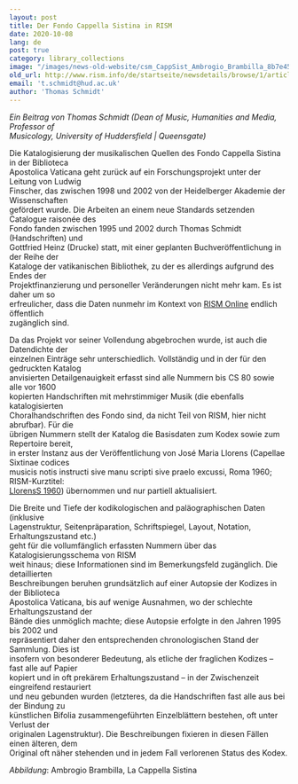 ```yaml
---
layout: post
title: Der Fondo Cappella Sistina in RISM
date: 2020-10-08
lang: de
post: true
category: library_collections
image: "/images/news-old-website/csm_CappSist_Ambrogio_Brambilla_8b7e459d78.jpg"
old_url: http://www.rism.info/de/startseite/newsdetails/browse/1/article/64/the-fondo-cappella-sistina-in-rism.html
email: 't.schmidt@hud.ac.uk'
author: 'Thomas Schmidt'
---
```


_Ein Beitrag von Thomas Schmidt (Dean of Music, Humanities and Media, Professor of  
Musicology, University of Huddersfield | Queensgate)_

Die Katalogisierung der musikalischen Quellen des Fondo Cappella Sistina in der Biblioteca  
Apostolica Vaticana geht zurück auf ein Forschungsprojekt unter der Leitung von Ludwig  
Finscher, das zwischen 1998 und 2002 von der Heidelberger Akademie der Wissenschaften  
gefördert wurde. Die Arbeiten an einem neue Standards setzenden Catalogue raisonée des  
Fondo fanden zwischen 1995 und 2002 durch Thomas Schmidt (Handschriften) und  
Gottfried Heinz (Drucke) statt, mit einer geplanten Buchveröffentlichung in der Reihe der  
Kataloge der vatikanischen Bibliothek, zu der es allerdings aufgrund des Endes der  
Projektfinanzierung und personeller Veränderungen nicht mehr kam. Es ist daher um so  
erfreulicher, dass die Daten nunmehr im Kontext von [RISM Online](https://opac.rism.info/search?View=rism&siglum=V-CVbav) endlich öffentlich  
zugänglich sind.

Da das Projekt vor seiner Vollendung abgebrochen wurde, ist auch die Datendichte der  
einzelnen Einträge sehr unterschiedlich. Vollständig und in der für den gedruckten Katalog  
anvisierten Detailgenauigkeit erfasst sind alle Nummern bis CS 80 sowie alle vor 1600  
kopierten Handschriften mit mehrstimmiger Musik (die ebenfalls katalogisierten  
Choralhandschriften des Fondo sind, da nicht Teil von RISM, hier nicht abrufbar). Für die  
übrigen Nummern stellt der Katalog die Basisdaten zum Kodex sowie zum Repertoire bereit,  
in erster Instanz aus der Veröffentlichung von José Maria Llorens (Capellae Sixtinae codices  
musicis notis instructi sive manu scripti sive praelo excussi, Roma 1960; RISM-Kurztitel:  
[LlorensS 1960](https://opac.rism.info/search?View=rism&amp;q=lit144)) übernommen und nur partiell aktualisiert.

Die Breite und Tiefe der kodikologischen and paläographischen Daten (inklusive  
Lagenstruktur, Seitenpräparation, Schriftspiegel, Layout, Notation, Erhaltungszustand etc.)  
geht für die vollumfänglich erfassten Nummern über das Katalogisierungsschema von RISM  
weit hinaus; diese Informationen sind im Bemerkungsfeld zugänglich. Die detaillierten  
Beschreibungen beruhen grundsätzlich auf einer Autopsie der Kodizes in der Biblioteca  
Apostolica Vaticana, bis auf wenige Ausnahmen, wo der schlechte Erhaltungszustand der  
Bände dies unmöglich machte; diese Autopsie erfolgte in den Jahren 1995 bis 2002 und  
repräsentiert daher den entsprechenden chronologischen Stand der Sammlung. Dies ist  
insofern von besonderer Bedeutung, als etliche der fraglichen Kodizes – fast alle auf Papier  
kopiert und in oft prekärem Erhaltungszustand – in der Zwischenzeit eingreifend restauriert  
und neu gebunden wurden (letzteres, da die Handschriften fast alle aus bei der Bindung zu  
künstlichen Bifolia zusammengeführten Einzelblättern bestehen, oft unter Verlust der  
originalen Lagenstruktur). Die Beschreibungen fixieren in diesen Fällen einen älteren, dem  
Original oft näher stehenden und in jedem Fall verlorenen Status des Kodex.

_Abbildung_: Ambrogio Brambilla, La Cappella Sistina

&nbsp;